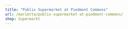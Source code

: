 ```yaml
---
title: "Publix Supermarket at Piedmont Commons"
url: /marietta/publix-supermarket-at-piedmont-commons/
shop: Supermarkt
---
```

